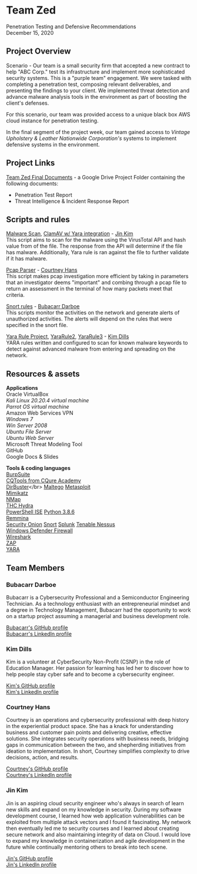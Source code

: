 # Team Zed

Penetration Testing and Defensive Recommendations</br>
December 15, 2020

## Project Overview
Scenario - Our team is a small security firm that accepted a new contract to help "ABC Corp." test its infrastructure and implement more sophisticated security systems. This is a "purple team" engagement. We were tasked with completing a penetration test, composing relevant deliverables, and presenting the findings to your client. We implemented threat detection and advance malware analysis tools in the environment as part of boosting the client's defenses.

For this scenario, our team was provided access to a unique black box AWS cloud instance for penetration testing.

In the final segment of the project week, our team gained access to *Vintage Upholstery & Leather Nationwide Corporation's* systems to implement defensive systems in the environment.

## Project Links
[Team Zed Final Documents](https://drive.google.com/drive/folders/1jVNCq9gw6gccJNmZu4katQDqXDTb58u1?usp=sharing) - a Google Drive Project Folder containing the following documents:
* Penetration Test Report
* Threat Intelligence & Incident Response Report

## Scripts and rules
[Malware Scan](Scripts/malware_scan), [ClamAV w/ Yara integration](Scripts/clamAV-automation.ps1) - [Jin Kim](https://github.com/jinwoov)</br>
This script aims to scan for the malware using the VirusTotal API and hash value from of the file. The response from the API will determine if the file has malware. Additionally, Yara rule is ran against the file to further validate if it has malware.  

[Pcap Parser](Scripts/pcap_parse.py) - [Courtney Hans](https://github.com/CourtHans)</br>
This script makes pcap investigation more efficient by taking in parameters that an investigator deems "important" and combing through a pcap file to return an assessment in the terminal of how many packets meet that criteria.

[Snort rules](Scripts/snort.rules) - [Bubacarr Darboe](https://github.com/bdarboe)</br>
This scripts monitor the activities on the network and generate alerts of unauthorized activities. The alerts will depend on the rules that were specified in the snort file.

[Yara Rule Project](Scripts/YaraRuleProject.yar), [YaraRule2](Scripts/YaraRule2.yar), [YaraRule3](Scripts/YaraRule3.yar) - [Kim Dills](https://github.com/kddills)</br>
YARA rules written and configured to scan for known malware keywords to detect against advanced malware from entering and spreading on the network.

## Resources & assets
 
**Applications**</br>
Oracle VirtualBox</br>
*Kali Linux 20.20.4 virtual machine*</br>
*Parrot OS virtual machine*  
Amazon Web Services VPN</br>
*Windows 7*</br>
*Win Server 2008*</br>
*Ubuntu File Server*</br>
*Ubuntu Web Server*</br>
Microsoft Threat Modeling Tool</br>
GitHub</br>
Google Docs & Slides</br>
 
**Tools & coding languages**</br>
[BurpSuite](https://portswigger.net/burp)</br>
[CQTools from CQure Academy](https://cqureacademy.com/blog/black-hat-asia-2019-tools)</br>
[DirBuster](https://tools.kali.org/web-applications/dirbuster#:~:text=DirBuster%20is%20a%20multi%20threaded,pages%20and%20applications%20hidden%20within.)</br>
[Maltego](https://www.maltego.com/)
[Metasploit](https://www.metasploit.com/)</br>
[Mimikatz](https://github.com/gentilkiwi/mimikatz)</br>
[NMap](https://nmap.org/)</br>
[THC Hydra](https://tools.kali.org/password-attacks/hydra)</br>
[PowerShell ISE](https://docs.microsoft.com/en-us/powershell/scripting/windows-powershell/ise/exploring-the-windows-powershell-ise?view=powershell-7.1)
[Python 3.8.6](https://www.python.org/downloads/release/python-386/)</br>
[Remmina](https://remmina.org/)</br>
[Security Onion](https://securityonionsolutions.com/)
[Snort](https://www.snort.org/)
[Splunk](https://www.splunk.com/en_us)
[Tenable Nessus](https://www.tenable.com/)</br>
[Windows Defender Firewall](https://docs.microsoft.com/en-us/windows/security/threat-protection/windows-firewall/windows-firewall-with-advanced-security)</br>
[Wireshark](https://www.wireshark.org/)</br>
[ZAP](https://www.zaproxy.org/)</br>
[YARA](https://yara.readthedocs.io/en/stable/)</b>

## Team Members

### Bubacarr Darboe
Bubacarr is a Cybersecurity Professional and a Semiconductor Engineering Technician. As a technology enthusiast with an entrepreneurial mindset and a degree in Technology Management, Bubacarr had the opportunity to work on a startup project assuming a managerial and business development role.

[Bubacarr's GitHub profile](https://github.com/bdarboe)</br>
[Bubacarr's LinkedIn profile](https://www.linkedin.com/in/bdarboe/)

### Kim Dills
Kim is a volunteer at CyberSecurity Non-Profit (CSNP) in the role of Education Manager.  Her passion for learning has led her to discover how to help people stay cyber safe and to become a cybersecurity engineer.

[Kim's GitHub profile](https://github.com/kddills)</br>
[Kim's LinkedIn profile](https://www.linkedin.com/in/kimberlydills/)

### Courtney Hans
Courtney is an operations and cybersecurity professional with deep history in the experiential product space. She has a knack for understanding business and customer pain points and delivering creative, effective solutions. She integrates security operations with business needs, bridging gaps in communication between the two, and shepherding initiatives from ideation to implementation. In short, Courtney simplifies complexity to drive decisions, action, and results.

[Courtney's GitHub profile](https://github.com/CourtHans)</br>
[Courtney's LinkedIn profile](https://www.linkedin.com/in/courtney-hans/)

### Jin Kim
Jin is an aspiring cloud security engineer who's always in search of learn new skills and expand on my knowledge in security. During my software development course, I learned how web application vulnerabilities can be exploited from multiple attack vectors and I found it fascinating. My network then eventually led me to security courses and I learned about creating secure network and also maintaining integrity of data on Cloud. I would love to expand my knowledge in containerization and agile development in the future while continually mentoring others to break into tech scene.

[Jin's GitHub profile](https://github.com/jinwoov)</br>
[Jin's LinkedIn profile](https://www.linkedin.com/in/jinkim808/)